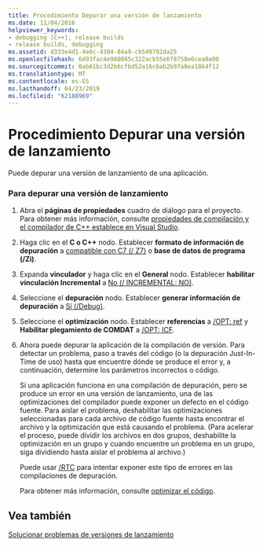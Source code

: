 ```yaml
---
title: Procedimiento Depurar una versión de lanzamiento
ms.date: 11/04/2016
helpviewer_keywords:
- debugging [C++], release builds
- release builds, debugging
ms.assetid: d333e4d1-4e6c-4384-84a9-cb549702da25
ms.openlocfilehash: 6d93fac4e980085c322acb55e6f8758e6cea0a00
ms.sourcegitcommit: 0ab61bc3d2b6cfbd52a16c6ab2b97a8ea1864f12
ms.translationtype: MT
ms.contentlocale: es-ES
ms.lasthandoff: 04/23/2019
ms.locfileid: "62188969"
---
```

# <a name="how-to-debug-a-release-build"></a>Procedimiento Depurar una versión de lanzamiento

Puede depurar una versión de lanzamiento de una aplicación.

### <a name="to-debug-a-release-build"></a>Para depurar una versión de lanzamiento

1. Abra el **páginas de propiedades** cuadro de diálogo para el proyecto. Para obtener más información, consulte [propiedades de compilación y el compilador de C++ establece en Visual Studio](working-with-project-properties.md).

1. Haga clic en el **C o C++** nodo. Establecer **formato de información de depuración** a [compatible con C7 (/ Z7)](reference/z7-zi-zi-debug-information-format.md) o **base de datos de programa (/Zi)**.

1. Expanda **vinculador** y haga clic en el **General** nodo. Establecer **habilitar vinculación Incremental** a [No (/ INCREMENTAL: NO)](reference/incremental-link-incrementally.md).

1. Seleccione el **depuración** nodo. Establecer **generar información de depuración** a [Sí (/Debug)](reference/debug-generate-debug-info.md).

1. Seleccione el **optimización** nodo. Establecer **referencias** a [/OPT: ref](reference/opt-optimizations.md) y **Habilitar plegamiento de COMDAT** a [/OPT: ICF](reference/opt-optimizations.md).

1. Ahora puede depurar la aplicación de la compilación de versión. Para detectar un problema, paso a través del código (o la depuración Just-In-Time de uso) hasta que encuentre dónde se produce el error y, a continuación, determine los parámetros incorrectos o código.

   Si una aplicación funciona en una compilación de depuración, pero se produce un error en una versión de lanzamiento, una de las optimizaciones del compilador puede exponer un defecto en el código fuente. Para aislar el problema, deshabilitar las optimizaciones seleccionadas para cada archivo de código fuente hasta encontrar el archivo y la optimización que está causando el problema. (Para acelerar el proceso, puede dividir los archivos en dos grupos, deshabilite la optimización en un grupo y cuando encuentre un problema en un grupo, siga dividiendo hasta aislar el problema al archivo.)

   Puede usar [/RTC](reference/rtc-run-time-error-checks.md) para intentar exponer este tipo de errores en las compilaciones de depuración.

   Para obtener más información, consulte [optimizar el código](optimizing-your-code.md).

## <a name="see-also"></a>Vea también

[Solucionar problemas de versiones de lanzamiento](fixing-release-build-problems.md)
